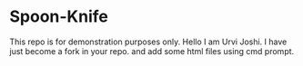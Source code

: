 # Spoon-Knife
This repo is for demonstration purposes only.
Hello I am Urvi Joshi.
I have just become a fork in your repo. and add some html files using cmd prompt.


